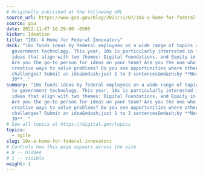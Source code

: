 ```yaml
---
# Originally published at the following URL
source_url: https://www.gsa.gov/blog/2022/11/07/10x-a-home-for-federal-innovators
source: gsa
date: 2022-11-07 16:29:00 -0500
kicker: Ideation
title: "10X: A Home for Federal Innovators"
deck: "10x funds ideas by federal employees on a wide range of topics related to
  government technology. This year, 10x is particularly interested in funding
  ideas that align with two themes: Digital Foundations, and Equity in Delivery.
  Are you the go-to person for ideas on your team? Are you the one who finds
  creative ways to solve problems? Do you see opportunities where others see
  challenges? Submit an idea&mdash;just 1 to 3 sentences&mdash;by **November
  30**. "
summary: "10x funds ideas by federal employees on a wide range of topics related
  to government technology. This year, 10x is particularly interested in funding
  ideas that align with two themes: Digital Foundations, and Equity in Delivery.
  Are you the go-to person for ideas on your team? Are you the one who finds
  creative ways to solve problems? Do you see opportunities where others see
  challenges? Submit an idea&mdash;just 1 to 3 sentences&mdash;by **November
  30**. "
# See all topics at https://digital.gov/topics
topics:
  - agile
slug: 10x-a-home-for-federal-innovators
# Controls how this page appears across the site
# 0 -- hidden
# 1 -- visible
weight: 1
---
```

